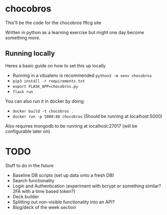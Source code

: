 # chocobros

This'll be the code for the chocobros fftcg site

Written in python as a learning exercise but might one day become something more.

## Running locally

Heres a basic guide on how to set this up locally
 - Running in a vitualenv is recommended `python3 -m venv chocobros`
 - `pip3 install -r requirements.txt`
 - `export FLASK_APP=chocobros.py`
 - `flask run`

You can also run it in docker by doing:
 - `docker build -t chocobros .`
 - `docker run -p 5000:80 chocobros` (Should be running at localhost:5000)

 Also requires mongodb to be running at localhost:27017 (will be configurable later on)


 # TODO

 Stuff to do in the future
  - Baseline DB scripts (set up data onto a fresh DB)
  - Search functionality
  - Login and Authentication (experiment with bcrypt or something similar? 2FA with a time based token?)
  - Deck builder
  - Splitting out non-visible functionality into an API?
  - Blog/deck of the week section
